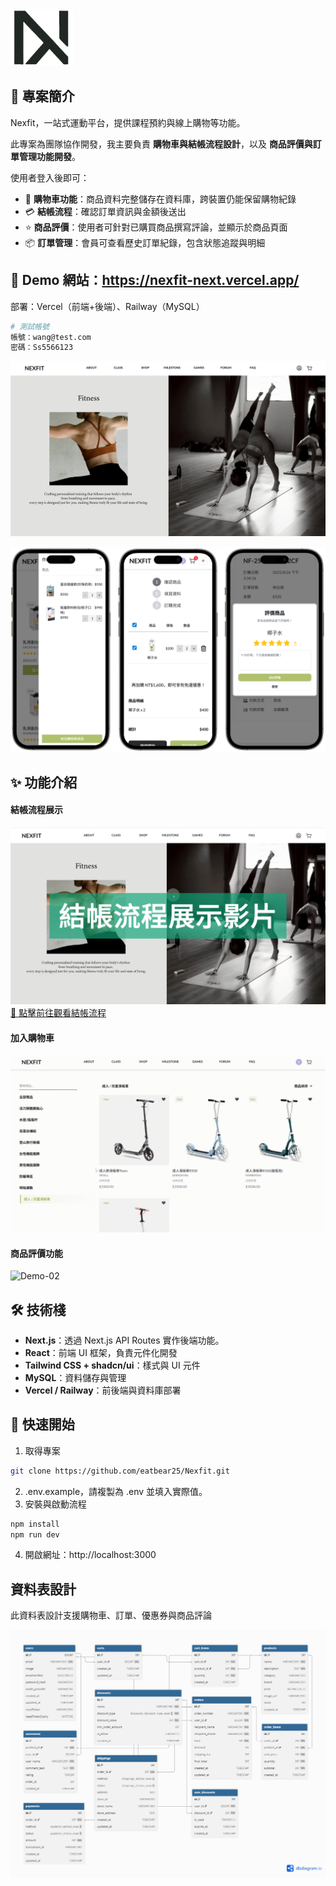 <img width="100" src="./public/logo.png" alt="Nexfit logo">

## 📖 專案簡介

Nexfit，一站式運動平台，提供課程預約與線上購物等功能。

此專案為團隊協作開發，我主要負責 **購物車與結帳流程設計**，以及 **商品評價與訂單管理功能開發**。

使用者登入後即可：

- 🛒 **購物車功能**：商品資料完整儲存在資料庫，跨裝置仍能保留購物紀錄
- 💳 **結帳流程**：確認訂單資訊與金額後送出
- ⭐ **商品評價**：使用者可針對已購買商品撰寫評論，並顯示於商品頁面
- 📦 **訂單管理**：會員可查看歷史訂單紀錄，包含狀態追蹤與明細

## 🔗 Demo 網站：https://nexfit-next.vercel.app/

部署：Vercel（前端+後端）、Railway（MySQL）

```bash
# 測試帳號
帳號：wang@test.com
密碼：Ss5566123
```

![Nexfit 首頁](./docs/home.png)

![Nexfit 手機畫面](./docs/app-screen.png)

## ✨ 功能介紹

#### 結帳流程展示

[![Demo 影片](./docs/video-img.png)](https://youtu.be/k25QM0NxHpY)
[🔗 點擊前往觀看結帳流程](https://youtu.be/k25QM0NxHpY)

#### 加入購物車

![Demo-01](./docs/demo-01.gif)

#### 商品評價功能

![Demo-02](./docs/demo-02.gif)

## 🛠 技術棧

- **Next.js**：透過 Next.js API Routes 實作後端功能。
- **React**：前端 UI 框架，負責元件化開發
- **Tailwind CSS + shadcn/ui**：樣式與 UI 元件
- **MySQL**：資料儲存與管理
- **Vercel / Railway**：前後端與資料庫部署

## 🚀 快速開始

1. 取得專案

```bash
git clone https://github.com/eatbear25/Nexfit.git
```

2. .env.example，請複製為 .env 並填入實際值。
3. 安裝與啟動流程

```bash
npm install
npm run dev
```

4. 開啟網址：http://localhost:3000

## 資料表設計

此資料表設計支援購物車、訂單、優惠券與商品評論

![資料表](./docs/mysql.png)
